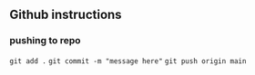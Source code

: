 ## Github instructions
### pushing to repo
` git add . `
` git commit -m "message here" `
` git push origin main `